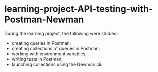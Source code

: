 # learning-project-API-testing-with-Postman-Newman
During the learning project, the following were studied:
- creating queries in Postman;
- creating collections of queries in Postman;
- working with environment variables;
- writing tests in Postman;
- launching collections using the Newman cli.
